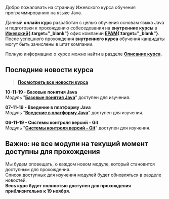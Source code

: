 Добро пожаловать на страницу Ижевского курса обучения программированию на языке Java.

Данный **онлайн курс** разработан с целью обучения основам языка Java и подготовки к прохождению собеседования на **внутренние курсы** в **[Ижевский](https://www.youtube.com/watch?v=8z2ZWhGYU8A){:target="_blank"}** офис компании **[EPAM](https://www.epam.com){:target="_blank"}**.  
После успешного прохождения **внутреннего курса** обучения кандидаты могут быть зачислены в штат компании.

Полную информацию о курсе можно найти в разделе **[Описание курса]({{site.about}})**.

Последние новости курса
---------------------

>**[Посмотреть все новости курса]({{site.news}})**

**10-11-19 - Базовые понятия Java**  
Модуль "**[Базовые понятия Java]({{site.materialsurl}}java_basics/java_basics)**" доступен для изучения.

**07-11-19 - Введение в платформу Java**  
Модуль "**[Введение в платформу Java]({{site.materialsurl}}java_intro/java_intro)**" доступен для изучения.

**06-11-19 - Системы контроля версий - Git**  
Модуль "**[Системы контроля версий - Git]({{site.materialsurl}}git/git)**" доступен для изучения.


Важно: не все модули на текущий момент доступны для прохождения
---------------------
Мы будем оповещать, о каждом новом модуле, который становится доступным для прохождения.  
Список доступных для изучения модулей будет обновляться в разделе новостей.  
**Весь курс будет полностью доступен для прохождения приблизительно к 19 ноября**.